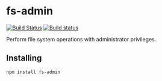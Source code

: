 # fs-admin

[![Build Status](https://travis-ci.org/atom/fs-admin.svg?branch=master)](https://travis-ci.org/atom/fs-admin)
[![Build status](https://ci.appveyor.com/api/projects/status/5c5gpb9idn1xcw1y/branch/master?svg=true)](https://ci.appveyor.com/project/Atom/fs-admin/branch/master)

Perform file system operations with administrator privileges.

## Installing

```sh
npm install fs-admin
```

